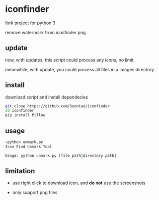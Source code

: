 # iconfinder

fork project for python 3

remove watermark from iconfinder png

## update

now, with updates, this script could process any icons, no limit.

meanwhile, with update, you could process all files in a images directory

## install

download script and install dependecies

```bash
git clone https://github.com/Soontao/iconfinder
cd iconfinder
pip install Pillow
```

## usage

```bash
>python unmark.py
Icon Find Unmark Tool

Usage: python unmark.py [file path|directory path]
```

## limitation

* use right click to download icon, and **do not** use the screenshots

* only support png files